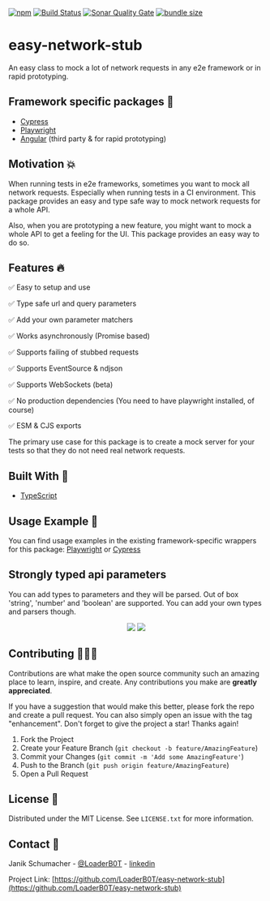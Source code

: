 [![npm](https://img.shields.io/npm/v/easy-network-stub?color=%2300d26a&style=for-the-badge)](https://www.npmjs.com/package/easy-network-stub)
[![Build Status](https://img.shields.io/github/actions/workflow/status/LoaderB0T/easy-network-stub/build.yml?branch=main&style=for-the-badge)](https://github.com/LoaderB0T/easy-network-stub/actions/workflows/build.yml)
[![Sonar Quality Gate](https://img.shields.io/sonar/quality_gate/LoaderB0T_easy-network-stub?server=https%3A%2F%2Fsonarcloud.io&style=for-the-badge)](https://sonarcloud.io/summary/new_code?id=LoaderB0T_easy-network-stub)
[![bundle size](https://img.shields.io/bundlephobia/minzip/easy-network-stub?color=%23FF006F&label=Bundle%20Size&style=for-the-badge)](https://bundlephobia.com/package/easy-network-stub)

# easy-network-stub

An easy class to mock a lot of network requests in any e2e framework or in rapid prototyping.

## Framework specific packages 🧪

- [Cypress](https://github.com/LoaderB0T/cypress-easy-network-stub)
- [Playwright](https://github.com/LoaderB0T/playwright-easy-network-stub)
- [Angular](https://github.com/MaSch0212/ng-httpclient-easy-network-stub) (third party & for rapid prototyping)

## Motivation 💥

When running tests in e2e frameworks, sometimes you want to mock all network requests. Especially when running tests in a CI environment. This package provides an easy and type safe way to mock network requests for a whole API.

Also, when you are prototyping a new feature, you might want to mock a whole API to get a feeling for the UI. This package provides an easy way to do so.

## Features 🔥

✅ Easy to setup and use

✅ Type safe url and query parameters

✅ Add your own parameter matchers

✅ Works asynchronously (Promise based)

✅ Supports failing of stubbed requests

✅ Supports EventSource & ndjson

✅ Supports WebSockets (beta)

✅ No production dependencies (You need to have playwright installed, of course)

✅ ESM & CJS exports

The primary use case for this package is to create a mock server for your tests so that they do not need real network requests.

## Built With 🔧

- [TypeScript](https://www.typescriptlang.org/)

## Usage Example 🚀

You can find usage examples in the existing framework-specific wrappers for this package: [Playwright](https://github.com/LoaderB0T/playwright-easy-network-stub) or [Cypress](https://github.com/LoaderB0T/cypress-easy-network-stub)

## Strongly typed api parameters

You can add types to parameters and they will be parsed. Out of box 'string', 'number' and 'boolean' are supported. You can add your own types and parsers though.

<p align="center">
<img src="https://user-images.githubusercontent.com/37637338/162327029-994ce009-d1ab-45cc-ab86-d1e21a0d1a6e.png">
<img src="https://user-images.githubusercontent.com/37637338/162327040-a45381a1-652d-4838-91ae-7dc405bd9ff4.png">
</p>

## Contributing 🧑🏻‍💻

Contributions are what make the open source community such an amazing place to learn, inspire, and create. Any contributions you make are **greatly appreciated**.

If you have a suggestion that would make this better, please fork the repo and create a pull request. You can also simply open an issue with the tag "enhancement".
Don't forget to give the project a star! Thanks again!

1. Fork the Project
2. Create your Feature Branch (`git checkout -b feature/AmazingFeature`)
3. Commit your Changes (`git commit -m 'Add some AmazingFeature'`)
4. Push to the Branch (`git push origin feature/AmazingFeature`)
5. Open a Pull Request

## License 🔑

Distributed under the MIT License. See `LICENSE.txt` for more information.

## Contact 📧

Janik Schumacher - [@LoaderB0T](https://twitter.com/LoaderB0T) - [linkedin](https://www.linkedin.com/in/janikschumacher/)

Project Link: [https://github.com/LoaderB0T/easy-network-stub](https://github.com/LoaderB0T/easy-network-stub)
